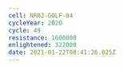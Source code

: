 ```yaml
---
cell: NR02-GOLF-04
cycleYear: 2020
cycle: 49
resistance: 1600000
enlightened: 322000
date: 2021-01-22T08:41:26.025Z
---
```

